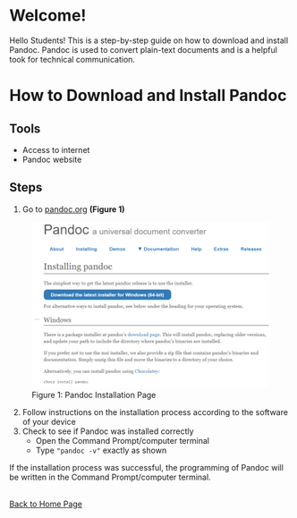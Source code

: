 # Welcome!
Hello Students! This is a step-by-step guide on how to download and install Pandoc. Pandoc is used to convert plain-text documents and is a helpful took for technical communication. 
# How to Download and Install Pandoc

## Tools 
-	Access to internet 
-	Pandoc website 

## Steps 
1.	Go to [pandoc.org](https://pandoc.org/installing.html) **(Figure 1)** 


<figure>
<img src="image/pandoc.jpg" alt="PandocImage">
<figcaption>Figure 1: Pandoc Installation Page</figcaption>
</figure>




















2.	Follow instructions on the installation process according to the software of your device
3.	Check to see if Pandoc was installed correctly 
    - Open the Command Prompt/computer terminal 
    - Type `"pandoc -v"` exactly as shown <br> 

If the installation process was successful, the programming of Pandoc will be written in the Command Prompt/computer terminal.
 



<br>[Back to Home Page](index.md) 